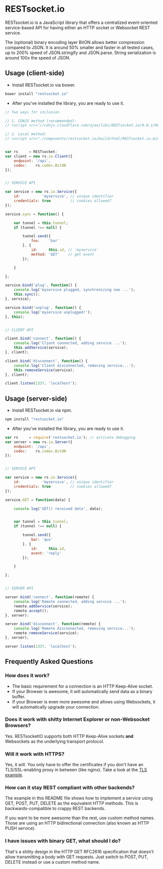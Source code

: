 
# RESTsocket.io

RESTsocket.io is a JavaScript library that offers a centralized
event-oriented service-based API for having either an HTTP socket
or Websocket REST service.

The (optional) binary encoding layer BitON allows better compression
compared to JSON. It is around 50% smaller and faster in all tested
cases, up to 200% speed of JSON.stringify and JSON.parse. String
serialization is around 100x the speed of JSON.


## Usage (client-side)

- Install RESTsocket.io via bower.

```bash
bower install "restsocket.io"
```


- After you've installed the library, you are ready to use it.

```javascript
// Two ways for inclusion

// 1. CDNJS method (recommended):
// <script src="//cdnjs.cloudflare.com/ajax/libs/RESTsocket.io/0.0.1/RESTsocket.io.min.js"></script>

// 2. Local method:
// <script src="./components/restsocket.io/build/html/RESTsocket.io.min.js"></script>


var rs     = RESTsocket;
var client = new rs.io.Client({
	endpoint: '/api',
	codec:    rs.codec.BitON
});


// SERVICE API

var service = new rs.io.Service({
	id:          'myservice', // unique identifier
	credentials: true         // cookies allowed?
});

service.sync = function() {

	var tunnel = this.tunnel;
	if (tunnel !== null) {

		tunnel.send({
			foo:    'bar'
		}, {
			id:     this.id, // 'myservice'
			method: 'GET'    // get event
		});

	}

};

service.bind('plug', function() {
	console.log('myservice plugged, synchronizing nao ...');
	this.sync();
}, service);

service.bind('unplug', function() {
	console.log('myservice unplugged!');
}, this);


// CLIENT API

client.bind('connect', function() {
	console.log('Client connected, adding service ...');
	this.addService(service);
}, client);

client.bind('disconnect', function() {
	console.log('Client disconnected, removing service...');
	this.removeService(service);
}, client);

client.listen(1337, 'localhost');
```


## Usage (server-side)

- Install RESTsocket.io via npm.

```bash
npm install "restsocket.io"
```


- After you've installed the library, you are ready to use it.

```javascript
var rs     = require('restsocket.io'); // activate debugging
var server = new rs.io.Server({
	endpoint: '/api',
	codec:    rs.codec.BitON
});


// SERVICE API

var service = new rs.io.Service({
	id:          'myservice', // unique identifier
	credentials: true         // cookies allowed?
});

service.GET = function(data) {

	console.log('GET() received data', data);


	var tunnel = this.tunnel;
	if (tunnel !== null) {

		tunnel.send({
			bar: 'qux'
		}, {
			id:     this.id,
			event: 'reply'
		});

	}

};


// SERVER API

server.bind('connect', function(remote) {
	console.log('Remote connected, adding service ...');
	remote.addService(service);
	remote.accept();
}, server);

server.bind('disconnect', function(remote) {
	console.log('Remote disconnected, removing service...');
	remote.removeService(service);
}, server);

server.listen(1337, 'localhost');
```

## Frequently Asked Questions

### How does it work?

- The basic requirement for a connection is an HTTP Keep-Alive socket.
- If your Browser is awesome, it will automatically send data as a binary buffer.
- If your Browser is even more awesome and allows using Websockets, it will automatically upgrade your connection.

### Does it work with shitty Internet Explorer or non-Websocket Browsers?

Yes. RESTsocketIO supports both HTTP Keep-Alive sockets **and**
Websockets as the underlying transport protocol.

### Will it work with HTTPS?

Yes, it will. You only have to offer the certificates if you don't
have an TLS/SSL-enabling proxy in between (like nginx). Take a look
at the [TLS example](./example/tls/).

### How can it stay REST compliant with other backends?

The example in this README file shows how to implement a service using
GET, POST, PUT, DELETE as the equivalent HTTP methods.
This is backwards-compatible to crappy REST backends.

If you want to be more awesome than the rest, use custom method names.
Those are using an HTTP bidirectional connection (also known as HTTP PUSH service).

### I have issues with binary GET, what should I do?

That's a shitty design in the HTTP GET RFC2616 specification that
doesn't allow transmitting a body with GET requests. Just switch to
POST, PUT, DELETE instead or use a custom method name.


